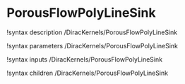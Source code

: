 # PorousFlowPolyLineSink

!syntax description /DiracKernels/PorousFlowPolyLineSink

!syntax parameters /DiracKernels/PorousFlowPolyLineSink

!syntax inputs /DiracKernels/PorousFlowPolyLineSink

!syntax children /DiracKernels/PorousFlowPolyLineSink
